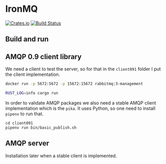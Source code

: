 # IronMQ

[![Crates.io][crates-badge]][crates-url]
[![Build Status][actions-badge]][actions-url]

[crates-badge]: https://img.shields.io/crates/v/ironmq.svg
[crates-url]: https://crates.io/crates/ironmq
[actions-badge]: https://github.com/jonasrichard/ironmq/workflows/CI/badge.svg
[actions-url]: https://github.com/jonasrichard/ironmq/actions?query=workflow%3ACI

## Build and run

## AMQP 0.9 client library

We need a client to test the server, so for that in the `client091` folder I put the client implementation.

```bash
docker run -p 5672:5672 -p 15672:15672 rabbitmq:3-management

RUST_LOG=info cargo run
```

In order to validate AMQP packages we also need a stable AMQP client implementation which is the `pika`. It uses Python, so one need to install `pipenv` to run that.

```
cd client091
pipenv run bin/basic_publish.sh
```

## AMQP server

Installation later when a stable client is implemented.
